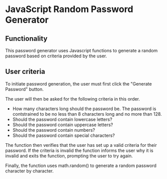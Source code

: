 # JavaScript Random Password Generator

## Functionality

This password generator uses Javascript functions to generate a random password based on criteria provided by the user.

## User criteria

To initiate password generation, the user must first click the "Generate Password" button.

The user will then be asked for the following criteria in this order.

- How many characters long should the password be. The password is contstrained to be no less than 8 characters long and no more than 128.
- Should the password contain lowercase letters?
- Should the password contain uppercase letters?
- Should the password contain numbers?
- Should the password contain special characters?

The function then verifies that the user has set up a valid criteria for their password. If the criteria is invalid the function informs the user why it is invalid and exits the function, prompting the user to try again.

Finally, the function uses math.random() to generate a random password character by character.
